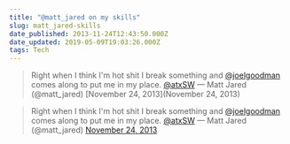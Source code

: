 ```yaml
---
title: "@matt_jared on my skills"
slug: matt_jared-skills
date_published: 2013-11-24T12:43:50.000Z
date_updated: 2019-05-09T19:03:26.000Z
tags: Tech
---
```


> Right when I think I&#39;m hot shit I break something and [@joelgoodman](https://twitter.com/joelgoodman) comes along to put me in my place. [@atxSW](https://twitter.com/atxSW)
> &mdash; Matt Jared (@matt_jared) [November 24, 2013](November 24, 2013)

> Right when I think I&#39;m hot shit I break something and [@joelgoodman](https://twitter.com/joelgoodman?ref_src=twsrc%5Etfw) comes along to put me in my place. [@atxSW](https://twitter.com/ATXSW?ref_src=twsrc%5Etfw)
> &mdash; Matt Jared (@matt_jared) [November 24, 2013](https://twitter.com/matt_jared/status/404680158495244288?ref_src=twsrc%5Etfw)
